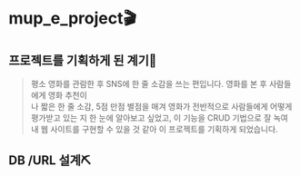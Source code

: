 # mup_e_project🎬

## 프로젝트를 기획하게 된 계기🎈
>평소 영화를 관람한 후 SNS에 한 줄 소감을 쓰는 편입니다. 영화를 본 후 사람들에게 영화 추천이 <br>
>나 짧은 한 줄 소감, 5점 만점 별점을 매겨 영화가 전반적으로 사람들에게 어떻게 평가받고 있는
>지 한 눈에 알아보고 싶었고, 이 기능을 CRUD 기법으로 잘 녹여내 웹 사이트를 구현할 수 있을 것
>같아 이 프로젝트를 기획하게 되었습니다.

## DB /URL 설계⛏



